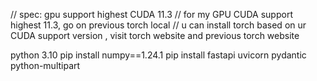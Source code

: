 // spec: gpu support highest CUDA 11.3
// for my GPU CUDA support highest 11.3, go on previous torch local
// u can install torch based on ur CUDA support version , visit torch website and previous torch website 

python 3.10 
pip install numpy==1.24.1
pip install fastapi uvicorn pydantic python-multipart




